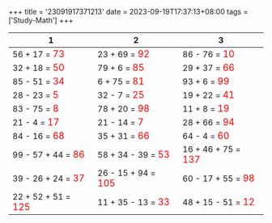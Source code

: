 +++ 
title = '23091917371213' 
date = 2023-09-19T17:37:13+08:00 
tags = ['Study-Math'] 
+++ 

1 | 2 | 3 
-- | -- | -- 
56 + 17 = <font color=red size=4>73</font> | 23 + 69 = <font color=red size=4>92</font> | 86 - 76 = <font color=red size=4>10</font> 
32 + 18 = <font color=red size=4>50</font> | 79 + 6 = <font color=red size=4>85</font> | 29 + 37 = <font color=red size=4>66</font> 
85 - 51 = <font color=red size=4>34</font> | 6 + 75 = <font color=red size=4>81</font> | 93 + 6 = <font color=red size=4>99</font> 
28 - 23 = <font color=red size=4>5</font> | 32 - 7 = <font color=red size=4>25</font> | 19 + 22 = <font color=red size=4>41</font> 
83 - 75 = <font color=red size=4>8</font> | 78 + 20 = <font color=red size=4>98</font> | 11 + 8 = <font color=red size=4>19</font> 
21 - 4 = <font color=red size=4>17</font> | 21 - 14 = <font color=red size=4>7</font> | 28 + 66 = <font color=red size=4>94</font> 
84 - 16 = <font color=red size=4>68</font> | 35 + 31 = <font color=red size=4>66</font> | 64 - 4 = <font color=red size=4>60</font> 
99 - 57 + 44 = <font color=red size=4>86</font> | 58 + 34 - 39 = <font color=red size=4>53</font> | 16 + 46 + 75 = <font color=red size=4>137</font> 
39 - 26 + 24 = <font color=red size=4>37</font> | 26 - 15 + 94 = <font color=red size=4>105</font> | 60 - 17 + 55 = <font color=red size=4>98</font> 
22 + 52 + 51 = <font color=red size=4>125</font> | 11 + 35 - 13 = <font color=red size=4>33</font> | 48 + 15 - 51 = <font color=red size=4>12</font> 

